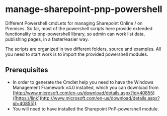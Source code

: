 # manage-sharepoint-pnp-powershell

Different Powershell cmdLets for managing Sharepoint Online / on Premises.
So far, most of the powershell scripts here provide extended functionality to pnp-powershell library, so admin can work list data, publishing pages, in a faster/easier way.

The scripts are organized in two different folders, source and examples. All you need to start work is to import the provided powershell modules.


## Prerequisites

- In order to generate the Cmdlet help you need to have the Windows Management Framework v4.0 installed, which you can download from [http://www.microsoft.com/en-us/download/details.aspx?id=40855]([https://link](http://www.microsoft.com/en-us/download/details.aspx?id=40855)).
- You will need to have installed the Sharepoint PnP-powershell module.
